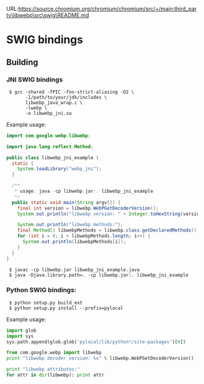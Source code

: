 URL:https://source.chromium.org/chromium/chromium/src/+/main:third_party\libwebp\src\swig\README.md
# SWIG bindings

## Building

### JNI SWIG bindings

```shell
 $ gcc -shared -fPIC -fno-strict-aliasing -O2 \
       -I/path/to/your/jdk/includes \
       libwebp_java_wrap.c \
       -lwebp \
       -o libwebp_jni.so
```

Example usage:

```java
import com.google.webp.libwebp;

import java.lang.reflect.Method;

public class libwebp_jni_example {
  static {
    System.loadLibrary("webp_jni");
  }

  /**
   * usage: java -cp libwebp.jar:. libwebp_jni_example
   */
  public static void main(String argv[]) {
    final int version = libwebp.WebPGetDecoderVersion();
    System.out.println("libwebp version: " + Integer.toHexString(version));

    System.out.println("libwebp methods:");
    final Method[] libwebpMethods = libwebp.class.getDeclaredMethods();
    for (int i = 0; i < libwebpMethods.length; i++) {
      System.out.println(libwebpMethods[i]);
    }
  }
}
```

```shell
 $ javac -cp libwebp.jar libwebp_jni_example.java
 $ java -Djava.library.path=. -cp libwebp.jar:. libwebp_jni_example
```

### Python SWIG bindings:

```shell
 $ python setup.py build_ext
 $ python setup.py install --prefix=pylocal
```

Example usage:

```python
import glob
import sys
sys.path.append(glob.glob('pylocal/lib/python*/site-packages')[0])

from com.google.webp import libwebp
print "libwebp decoder version: %x" % libwebp.WebPGetDecoderVersion()

print "libwebp attributes:"
for attr in dir(libwebp): print attr
```
